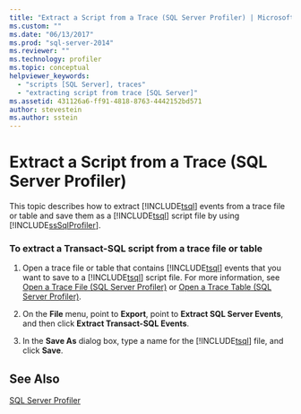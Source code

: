 ```yaml
---
title: "Extract a Script from a Trace (SQL Server Profiler) | Microsoft Docs"
ms.custom: ""
ms.date: "06/13/2017"
ms.prod: "sql-server-2014"
ms.reviewer: ""
ms.technology: profiler
ms.topic: conceptual
helpviewer_keywords: 
  - "scripts [SQL Server], traces"
  - "extracting script from trace [SQL Server]"
ms.assetid: 431126a6-ff91-4818-8763-4442152bd571
author: stevestein
ms.author: sstein
---
```

# Extract a Script from a Trace (SQL Server Profiler)
  This topic describes how to extract [!INCLUDE[tsql](../../includes/tsql-md.md)] events from a trace file or table and save them as a [!INCLUDE[tsql](../../includes/tsql-md.md)] script file by using [!INCLUDE[ssSqlProfiler](../../includes/sssqlprofiler-md.md)].  
  
### To extract a Transact-SQL script from a trace file or table  
  
1.  Open a trace file or table that contains [!INCLUDE[tsql](../../includes/tsql-md.md)] events that you want to save to a [!INCLUDE[tsql](../../includes/tsql-md.md)] script file. For more information, see [Open a Trace File &#40;SQL Server Profiler&#41;](open-a-trace-file-sql-server-profiler.md) or [Open a Trace Table &#40;SQL Server Profiler&#41;](open-a-trace-table-sql-server-profiler.md).  
  
2.  On the **File** menu, point to **Export**, point to **Extract SQL Server Events**, and then click **Extract Transact-SQL Events**.  
  
3.  In the **Save As** dialog box, type a name for the [!INCLUDE[tsql](../../includes/tsql-md.md)] file, and click **Save**.  
  
## See Also  
 [SQL Server Profiler](sql-server-profiler.md)  
  
  

